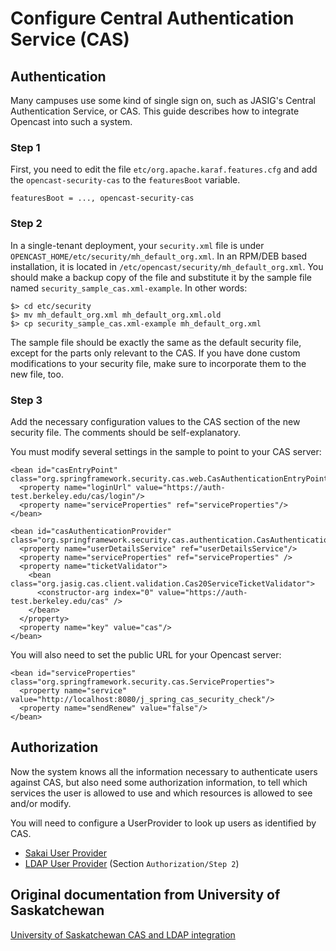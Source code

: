 Configure Central Authentication Service (CAS)
==============================================

Authentication
--------------

Many campuses use some kind of single sign on, such as JASIG's Central Authentication Service, or CAS. This guide
describes how to integrate Opencast into such a system.

### Step 1

First, you need to edit the file `etc/org.apache.karaf.features.cfg` and add the `opencast-security-cas` to the
`featuresBoot` variable.

    featuresBoot = ..., opencast-security-cas

### Step 2

In a single-tenant deployment, your `security.xml` file is under `OPENCAST_HOME/etc/security/mh_default_org.xml`. In an
RPM/DEB based installation, it is located in `/etc/opencast/security/mh_default_org.xml`. You should make a backup copy
of the file and substitute it by the sample file named `security_sample_cas.xml-example`. In other words:

    $> cd etc/security
    $> mv mh_default_org.xml mh_default_org.xml.old
    $> cp security_sample_cas.xml-example mh_default_org.xml

The sample file should be exactly the same as the default security file, except for the parts only relevant to the
CAS. If you have done custom modifications to your security file, make sure to incorporate them to the new file, too.

### Step 3

Add the necessary configuration values to the CAS section of the new security file. The comments should be
self-explanatory.

You must modify several settings in the sample to point to your CAS server:

    <bean id="casEntryPoint" class="org.springframework.security.cas.web.CasAuthenticationEntryPoint">
      <property name="loginUrl" value="https://auth-test.berkeley.edu/cas/login"/>
      <property name="serviceProperties" ref="serviceProperties"/>
    </bean>

    <bean id="casAuthenticationProvider" class="org.springframework.security.cas.authentication.CasAuthenticationProvider">
      <property name="userDetailsService" ref="userDetailsService"/>
      <property name="serviceProperties" ref="serviceProperties" />
      <property name="ticketValidator">
        <bean class="org.jasig.cas.client.validation.Cas20ServiceTicketValidator">
          <constructor-arg index="0" value="https://auth-test.berkeley.edu/cas" />
        </bean>
      </property>
      <property name="key" value="cas"/>
    </bean>

You will also need to set the public URL for your Opencast server:

    <bean id="serviceProperties" class="org.springframework.security.cas.ServiceProperties">
      <property name="service" value="http://localhost:8080/j_spring_cas_security_check"/>
      <property name="sendRenew" value="false"/>
    </bean>


Authorization
-------------

Now the system knows all the information necessary to authenticate users against CAS, but also need some authorization
information, to tell which services the user is allowed to use and which resources is allowed to see and/or modify.

You will need to configure a UserProvider to look up users as identified by CAS.

  - [Sakai User Provider](security.user.sakai.md)
  - [LDAP User Provider](security.ldap.md) (Section `Authorization/Step 2`)


Original documentation from University of Saskatchewan
------------------------------------------------------

[University of Saskatchewan CAS and LDAP
integration](https://opencast.jira.com/wiki/display/MH/University+of+Saskatchewan+CAS+and+LDAP+integration)

